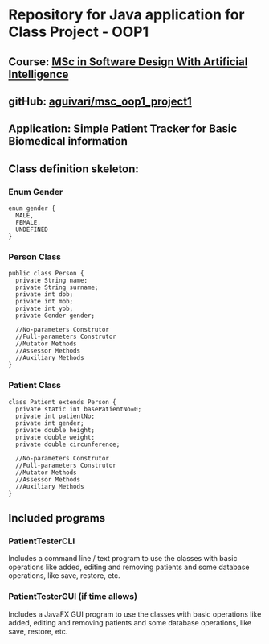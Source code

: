 # Repository for Java application for Class Project - OOP1

## Course: [MSc in Software Design With Artificial Intelligence](https://tus.ie/courses/msc-in-software-design-with-artificial-intelligence/)
## gitHub: [aguivari/msc_oop1_project1](https://github.com/aguivari/msc_oop1_project1)


## Application: Simple Patient Tracker for Basic Biomedical information

## Class definition skeleton:

### Enum Gender
````
enum gender {
  MALE,
  FEMALE,
  UNDEFINED
}
````

### Person Class

```
public class Person {
  private String name;
  private String surname;
  private int dob;
  private int mob;
  private int yob;
  private Gender gender;

  //No-parameters Construtor
  //Full-parameters Construtor
  //Mutator Methods
  //Assessor Methods
  //Auxiliary Methods
}

```

### Patient Class

```
class Patient extends Person {
  private static int basePatientNo=0;
  private int patientNo;
  private int gender;
  private double height;
  private double weight;
  private double circunference;

  //No-parameters Construtor
  //Full-parameters Construtor
  //Mutator Methods
  //Assessor Methods
  //Auxiliary Methods
}
```

## Included programs

### PatientTesterCLI 

Includes a command line / text program to use the classes
with basic operations like added, editing and removing patients
and some database operations, like save, restore, etc.

### PatientTesterGUI (if time allows)

Includes a JavaFX GUI program to use the classes
with basic operations like added, editing and removing patients
and some database operations, like save, restore, etc.